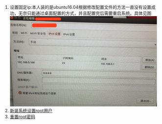 1. 设置固定ip:本人装的是ubuntu16.04根据修改配置文件的方法一直没有设置成功，无奈只能通过桌面配置的方式，并且配置完后需要重启系统。具体见图![](https://github.com/lwwjxz/Blogs/blob/master/image/12345.png)       
1. [新装系统设置root用户](https://blog.csdn.net/sunxiaoju/article/details/51993091)     
1. [重置root密码](https://www.cnblogs.com/relaxgirl/p/3179507.html)        

